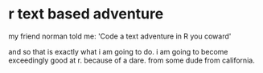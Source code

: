 # r text based adventure 
my friend norman told me: 'Code a text adventure in R you coward'

and so that is exactly what i am going to do. 
i am going to become exceedingly good at r. because of a dare. from some dude from california. 
